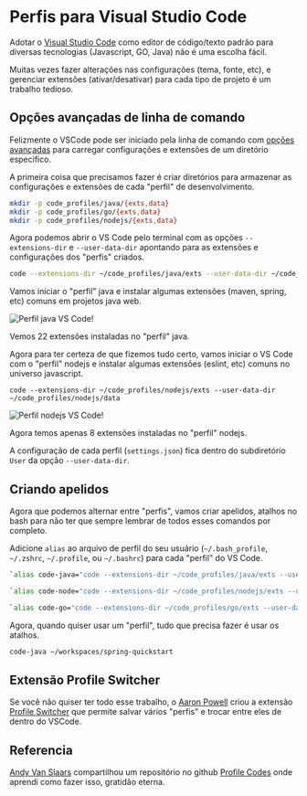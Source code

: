 # Perfis para Visual Studio Code

Adotar o [Visual Studio Code](https://code.visualstudio.com) como editor de código/texto padrão para diversas tecnologias (Javascript, GO, Java) não é uma escolha fácil.

Muitas vezes fazer alterações nas configurações (tema, fonte, etc), e gerenciar extensões (ativar/desativar) para cada tipo de projeto é um trabalho tedioso.

## Opções avançadas de linha de comando

Felizmente o VSCode pode ser iniciado pela linha de comando com [opções avançadas](https://code.visualstudio.com/docs/editor/command-line#_advanced-cli-options) para carregar configurações e extensões de um diretório especifico.

A primeira coisa que precisamos fazer é criar diretórios para armazenar as configurações e extensões de cada "perfil" de desenvolvimento.

```bash
mkdir -p code_profiles/java/{exts,data}
mkdir -p code_profiles/go/{exts,data}
mkdir -p code_profiles/nodejs/{exts,data}
```

Agora podemos abrir o VS Code pelo terminal com as opções `--extensions-dir` e `--user-data-dir` apontando para as extensões e configurações dos "perfis" criados.

```bash
code --extensions-dir ~/code_profiles/java/exts --user-data-dir ~/code_profiles/java/data
```

Vamos iniciar o "perfil" java e instalar algumas extensões (maven, spring, etc) comuns em projetos java web.

![Perfil java VS Code!](https://i.imgur.com/KZubrvS.png "Perfil java VS Code")

Vemos 22 extensões instaladas no "perfil" java.

Agora para ter certeza de que fizemos tudo certo, vamos iniciar o VS Code com o "perfil" nodejs e instalar algumas extensões (eslint, etc) comuns no universo javascript.

`code --extensions-dir ~/code_profiles/nodejs/exts --user-data-dir ~/code_profiles/nodejs/data`

![Perfil nodejs VS Code!](https://i.imgur.com/Wnf3TGa.png "Perfil nodejs VS Code")

Agora temos apenas 8 extensões instaladas no "perfil" nodejs.

A configuração de cada perfil (`settings.json`) fica dentro do subdiretório `User` da opção `--user-data-dir`.

## Criando apelidos

Agora que podemos alternar entre "perfis", vamos criar apelidos, atalhos no bash para não ter que sempre lembrar de todos esses comandos por completo.

Adicione `alias` ao arquivo de perfil do seu usuário (`~/.bash_profile`, `~/.zshrc`, `~/.profile`, ou `~/.bashrc`) para cada "perfil" do VS Code.

```bash
`alias code-java="code --extensions-dir ~/code_profiles/java/exts --user-data-dir ~/code_profiles/java/data"`

`alias code-node="code --extensions-dir ~/code_profiles/nodejs/exts --user-data-dir ~/code_profiles/nodejs/data"`

`alias code-go="code --extensions-dir ~/code_profiles/go/exts --user-data-dir ~/code_profiles/go/data"`
```

Agora, quando quiser usar um "perfil", tudo que precisa fazer é usar os atalhos.

```bash
code-java ~/workspaces/spring-quickstart
```

## Extensão Profile Switcher

Se você não quiser ter todo esse trabalho, o [Aaron Powell](https://www.aaron-powell.com) criou a extensão [Profile Switcher](https://marketplace.visualstudio.com/items?itemName=aaronpowell.vscode-profile-switcher) que permite salvar vários "perfis" e trocar entre eles de dentro do VSCode.

## Referencia

[Andy Van Slaars](https://vanslaars.io/) compartilhou um repositório no github [Profile Codes](https://github.com/avanslaars/code-profiles) onde aprendi como fazer isso, gratidão eterna.
